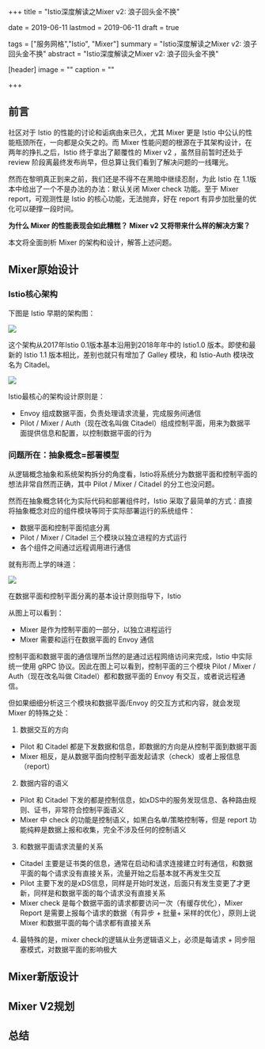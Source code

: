 +++
title = "Istio深度解读之Mixer v2: 浪子回头金不换"

date = 2019-06-11
lastmod = 2019-06-11
draft = true

tags = ["服务网格","Istio", "Mixer"]
summary = "Istio深度解读之Mixer v2: 浪子回头金不换"
abstract = "Istio深度解读之Mixer v2: 浪子回头金不换"

[header]
image = ""
caption = ""

+++

## 前言

社区对于 Istio 的性能的讨论和诟病由来已久，尤其 Mixer 更是 Istio 中公认的性能瓶颈所在，一向都是众矢之的。而 Mixer 性能问题的根源在于其架构设计，在两年的挣扎之后，Istio 终于拿出了颠覆性的 Mixer v2 ，虽然目前暂时还处于 review 阶段离最终发布尚早，但总算让我们看到了解决问题的一线曙光。

然而在黎明真正到来之前，我们还是不得不在黑暗中继续忍耐，为此 Istio 在 1.1版本中给出了一个不是办法的办法：默认关闭 Mixer check 功能。至于 Mixer report，可观测性是 Istio 的核心功能，无法抛弃，好在 report 有异步加批量的优化可以硬撑一段时间。

**为什么 Mixer 的性能表现会如此糟糕？ Mixer v2 又将带来什么样的解决方案？**

本文将全面剖析 Mixer 的架构和设计，解答上述问题。

## Mixer原始设计

### Istio核心架构

下图是 Istio 早期的架构图：

![](images/v1-arch.jpg)

这个架构从2017年Istio 0.1版本基本沿用到2018年年中的 Istio1.0 版本。即使和最新的 Istio 1.1 版本相比，差别也就只有增加了 Galley 模块，和 Istio-Auth 模块改名为 Citadel。

![](images/istio-constructure.png)

Istio最核心的架构设计原则是：

- Envoy 组成数据平面，负责处理请求流量，完成服务间通信
- Pilot / Mixer / Auth（现在改名叫做 Citadel）组成控制平面，用来为数据平面提供信息和配置，以控制数据平面的行为

### 问题所在：抽象概念=部署模型

从逻辑概念抽象和系统架构拆分的角度看，Istio将系统分为数据平面和控制平面的想法非常自然而正确，其中 Pilot / Mixer / Citadel 的分工也没问题。

然而在抽象概念转化为实际代码和部署组件时，Istio 采取了最简单的方式：直接将抽象概念对应的组件模块等同于实际部署运行的系统组件：

- 数据平面和控制平面彻底分离
- Pilot / Mixer / Citadel 三个模块以独立进程的方式运行
- 各个组件之间通过远程调用进行通信

就有形而上学的味道：

![](images/topology-without-cache.svg)

在数据平面和控制平面分离的基本设计原则指导下，Istio

从图上可以看到：

- Mixer 是作为控制平面的一部分，以独立进程运行
- Mixer 需要和运行在数据平面的 Envoy 通信

控制平面和数据平面的通信理所当然的是通过远程网络访问来完成，Istio 中实际统一使用 gRPC 协议。因此在图上可以看到，控制平面的三个模块 Pilot / Mixer / Auth（现在改名叫做 Citadel）都和数据平面的 Envoy 有交互，或者说远程通信。

但如果细细分析这三个模块和数据平面/Envoy 的交互方式和内容，就会发现 Mixer 的特殊之处：

1. 数据交互的方向

  - Pilot 和 Citadel 都是下发数据和信息，即数据的方向是从控制平面到数据平面
  - Mixer 相反，是从数据平面向控制平面发起请求（check）或者上报信息（report）
2. 数据内容的语义

  - Pilot 和 Citadel 下发的都是控制信息，如xDS中的服务发现信息、各种路由规则、证书，非常符合控制平面语义
  - Mixer 中 check 的功能是控制语义，如黑白名单/策略控制等，但是 report 功能纯粹是数据上报和收集，完全不涉及任何的控制语义
3. 和数据平面请求流量的关系

  - Citadel 主要是证书类的信息，通常在启动和请求连接建立时有通信，和数据平面的每个请求没有直接关系，流量开始之后基本就不再发生交互
  - Pilot 主要下发的是xDS信息，同样是开始时发送，后面只有发生变更了才更新，同样是和数据平面的每个请求没有直接关系
  - Mixer check 是每个数据平面的请求都要访问一次（有缓存优化），Mixer Report 是需要上报每个请求的数据（有异步 + 批量+ 采样的优化），原则上说 Mixer 和数据平面的每个请求都有直接关系 
4. 最特殊的是，mixer check的逻辑从业务逻辑语义上，必须是每请求 + 同步阻塞模式，对数据平面的影响极大





## Mixer新版设计

## Mixer V2规划

## 总结

